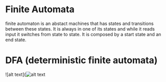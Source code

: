 # Finite Automata
finite automaton is an abstact machines that has states and transitions between these states. It is always in one of its states and while it reads input it switches from state to state. It is composed by a start state and an end state.

# DFA (deterministic finite automata)
![alt text](![alt text](https://deniskyashif.com/images/posts/2019-02-20-regex/dfa.png)

